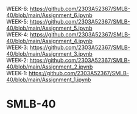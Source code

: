 WEEK-6:  https://github.com/2303A52367/SMLB-40/blob/main/Assignment_6.ipynb                     
WEEK-5:  https://github.com/2303A52367/SMLB-40/blob/main/Assignment_5.ipynb               
WEEK-4:  https://github.com/2303A52367/SMLB-40/blob/main/Assignment_4.ipynb                        
WEEK-3:  https://github.com/2303A52367/SMLB-40/blob/main/Assignment_3.ipynb            
WEEK-2:  https://github.com/2303A52367/SMLB-40/blob/main/Assignment_2.ipynb          
WEEK-1:  https://github.com/2303A52367/SMLB-40/blob/main/Assignment_1.ipynb                              
# SMLB-40
